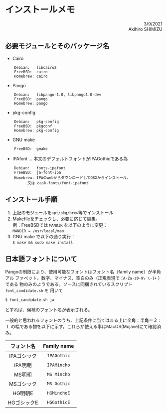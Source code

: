 # インストールメモ
<div style="text-align: right;">
3/9/2021<br>
Akihiro SHIMIZU
</div>

## 必要モジュールとそのパッケージ名

- Cairo
~~~
    Debian:   libcairo2
    FreeBSD:  cairo
    Homebrew: cairo
~~~

- Pango
~~~
    Debian:   libpango-1.0, libpango1.0-dev
    FreeBSD:  pango
    Homebrew: pango
~~~
- pkg-config
~~~
    Debian:   pkg-config
    FreeBSD:  pkgconf
    Homebrew: pkg-config
~~~
- GNU make
~~~
    FreeBSD:  gmake
~~~

- IPAfont ... 本文のデフォルトフォントがIPAGothicである為
~~~
    Debian:   fonts-ipafont
    FreeBSD:  ja-font-ipa
    Homebrew: IPAのwebからダウンロードしてOSXからインストール、
          又は cask-fonts/font-ipafont
~~~

## インストール手順

1. 上記のモジュールを`apt/pkg/brew`等でインストール
2. Makefileをチェックし、必要に応じて編集。<br>
   例：FreeBSDでは `MANDIR` を以下のように変更：<br>
   `MANDIR = /usr/local/man`
3. GNU make で以下の通り実行：<br>
   `$ make && sudo make install`


## 日本語フォントについて

Pangoの制限により、使用可能なフォントはフォント名（family name）が半角アル
ファベット、数字、マイナス、空白のみ（正規表現で `[A-Za-z0-9\ \-]+` ）である
物のみのようである。ソースに同梱されているスクリプト `font_candidate.sh` を
用いて

`$ font_candidate.sh ja`

とすれば、候補のフォント名が表示される。

一般的と思われるフォントのうち、上記条件に当てはまる上に全角：半角＝２：１
の幅である物を以下に示す。これらが使える事はMacOS(Mojave)にて確認済み。


|フォント名 | Family name |
|:--:|:--:|
|IPAゴシック| `IPAGothic` |
|IPA明朝    | `IPAMincho` |
|MS明朝     | `MS Mincho` |
|MSゴシック | `MS Gothic` |
|HG明朝E    | `HGMinchoE` |
|HGゴシックE| `HGGothicE` |



